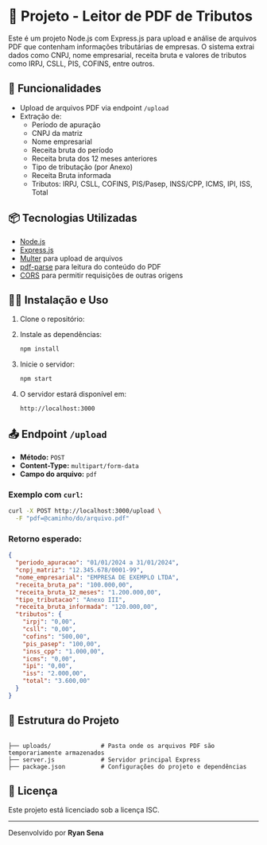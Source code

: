 # 📄 Projeto - Leitor de PDF de Tributos

Este é um projeto Node.js com Express.js para upload e análise de arquivos PDF que contenham informações tributárias de empresas. O sistema extrai dados como CNPJ, nome empresarial, receita bruta e valores de tributos como IRPJ, CSLL, PIS, COFINS, entre outros.

## 🚀 Funcionalidades

- Upload de arquivos PDF via endpoint `/upload`
- Extração de:
  - Período de apuração
  - CNPJ da matriz
  - Nome empresarial
  - Receita bruta do período
  - Receita bruta dos 12 meses anteriores
  - Tipo de tributação (por Anexo)
  - Receita Bruta informada
  - Tributos: IRPJ, CSLL, COFINS, PIS/Pasep, INSS/CPP, ICMS, IPI, ISS, Total

## 📦 Tecnologias Utilizadas

- [Node.js](https://nodejs.org/)
- [Express.js](https://expressjs.com/)
- [Multer](https://github.com/expressjs/multer) para upload de arquivos
- [pdf-parse](https://www.npmjs.com/package/pdf-parse) para leitura do conteúdo do PDF
- [CORS](https://www.npmjs.com/package/cors) para permitir requisições de outras origens

## 🧑‍💻 Instalação e Uso

1. Clone o repositório:
  

2. Instale as dependências:
   ```bash
   npm install
   ```

3. Inicie o servidor:
   ```bash
   npm start
   ```

4. O servidor estará disponível em:
   ```
   http://localhost:3000
   ```

## 📤 Endpoint `/upload`

- **Método:** `POST`
- **Content-Type:** `multipart/form-data`
- **Campo do arquivo:** `pdf`

### Exemplo com `curl`:

```bash
curl -X POST http://localhost:3000/upload \
  -F "pdf=@caminho/do/arquivo.pdf"
```

### Retorno esperado:

```json
{
  "periodo_apuracao": "01/01/2024 a 31/01/2024",
  "cnpj_matriz": "12.345.678/0001-99",
  "nome_empresarial": "EMPRESA DE EXEMPLO LTDA",
  "receita_bruta_pa": "100.000,00",
  "receita_bruta_12_meses": "1.200.000,00",
  "tipo_tributacao": "Anexo III",
  "receita_bruta_informada": "120.000,00",
  "tributos": {
    "irpj": "0,00",
    "csll": "0,00",
    "cofins": "500,00",
    "pis_pasep": "100,00",
    "inss_cpp": "1.000,00",
    "icms": "0,00",
    "ipi": "0,00",
    "iss": "2.000,00",
    "total": "3.600,00"
  }
}
```

## 📁 Estrutura do Projeto

```

├── uploads/              # Pasta onde os arquivos PDF são temporariamente armazenados
├── server.js             # Servidor principal Express
├── package.json          # Configurações do projeto e dependências
```

## 📄 Licença

Este projeto está licenciado sob a licença ISC.

---

Desenvolvido por **Ryan Sena**
